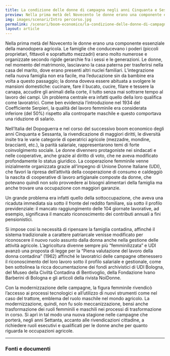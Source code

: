 ```yaml
---
title: La condizione delle donne di campagna negli anni Cinquanta e Sessanta
preview: Nella prima metà del Novecento le donne erano una componente essenziale della manodopera agricola
img: images/scenari/Intro percorso.jpg
permalink: /scenari/boom-economico/la-condizione-delle-donne-di-campagna
layout: article
---
```


Nella prima metà del Novecento le donne erano una componente essenziale della manodopera agricola. Le famiglie che conducevano i poderi (piccoli proprietari, fittavoli e soprattutto mezzadri) erano molto numerose e organizzate secondo rigide gerarchie fra i sessi e le generazioni. Le donne, nel momento del matrimonio, lasciavano la casa paterna per trasferirsi nella casa del marito, dove erano presenti altri nuclei familiari. L’integrazione nella nuova famiglia non era facile, ma l’educazione sin da bambine era volta a questo passaggio; la donna doveva essere abituata a svolgere le mansioni domestiche: cucinare, fare il bucato, cucire, filare e tessere la canapa, accudire gli animali della corte, il tutto senza mai sottrarre tempo al lavoro dei campi. Un problema centrale era infatti quello della loro qualifica come lavoratrici. Come ben evidenzia l’introduzione nel 1934 del Coefficiente Serpieri, la qualità del lavoro femminile era considerata inferiore (del 50%) rispetto alla controparte maschile e questo comportava una riduzione di salario.

Nell’Italia del Dopoguerra e nel corso del successivo boom economico degli anni Cinquanta e Sessanta, la rivendicazione di maggiori diritti, le diversità insite tra le varie categorie di operatrici agricole (mezzadre, mondine, braccianti, etc.), la parità salariale, rappresentarono temi di forte coinvolgimento sociale. Le donne divennero protagoniste nei sindacati e nelle cooperative, anche grazie al diritto di voto, che ne aveva modificato profondamente lo status giuridico. La cooperazione femminile venne inizialmente organizzata grazie all’impegno di Unione Donne Italiane (UDI), che favorì la ripresa dell’attività della cooperazione di consumo e caldeggiò la nascita di cooperative di lavoro artigianale composte da donne, che potevano quindi non solo provvedere ai bisogni alimentari della famiglia ma anche trovare una occupazione con maggiori garanzie.

Un grande problema era infatti quello della sottoccupazione, che aveva una ricaduta immediata sia sotto il fronte del reddito familiare, sia sotto il profilo previdenziale: il mancato raggiungimento delle 104 giornate lavorative, ad esempio, significava il mancato riconoscimento dei contributi annuali a fini pensionistici.

Si impose così la necessità di ripensare la famiglia contadina, affinché il sistema tradizionale a carattere patriarcale venisse modificato per riconoscere il nuovo ruolo assunto dalla donna anche nella gestione delle attività agricole. L’agricoltura divenne sempre più “femminilizzata” e UDI avanzò una proposta di legge per la “Piena valutazione del lavoro della donna contadina” (1962) affinché le lavoratrici delle campagne ottenessero il riconoscimento del loro lavoro sotto il profilo salariale e gestionale, come ben sottolinea la ricca documentazione dei fondi archivistici di UDI Bologna, del Museo della Civiltà Contadina di Bentivoglio, della Fondazione Ivano Barberini di Bologna e gli articoli della rivista NoiDonne.

Con la modernizzazione delle campagne, la figura femminile rivendicò l’accesso ai processi tecnologici e all’utilizzo di nuovi strumenti come nel caso del trattore, emblema del ruolo maschile nel mondo agricolo. La modernizzazione, quindi, non fu solo meccanizzazione, bensì anche trasformazione dei ruoli femminili e maschili nei processi di trasformazione in corso. Si aprì in tal modo una nuova stagione nelle campagne che porterà, negli anni Settanta, accanto alle rivendicazioni cittadine, a richiedere ruoli esecutivi e qualificati per le donne anche per quanto riguarda le occupazioni agricole.

---

### Fonti e documenti
